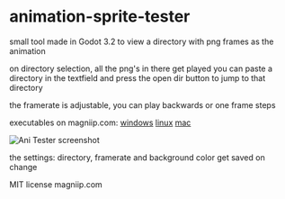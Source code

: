 # animation-sprite-tester
small tool made in Godot 3.2 to view a directory with png frames as the animation

on directory selection, all the png's in there get played
you can paste a directory in the textfield and press the open dir button to jump to that directory

the framerate is adjustable, you can play backwards or one frame steps

executables on magniip.com:
[windows](https://magniip.com/spriteAniTester/windows/SpriteAniTester.exe)
[linux](https://magniip.com/spriteAniTester/linux/SpriteAniTester.x86_64)
[mac](https://magniip.com/spriteAniTester/mac/SpriteAniTester.zip)

![Ani Tester screenshot](https://magniip.com/spriteAniTester/screenshotSpriteAnitester1.0.1.png "Sprite Ani Tester screenshot")

the settings: directory, framerate and background color get saved on change

MIT license
magniip.com
